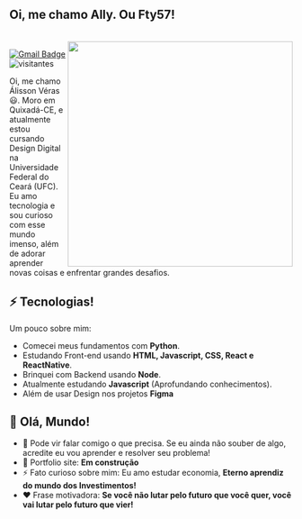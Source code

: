 <h2> Oi, me chamo Ally. Ou Fty57!</h2></br>
<img align='right' src="https://media.giphy.com/media/nju0C6D4nUY0fnHDfn/giphy.gif" width="400px" >

[![Gmail Badge](https://img.shields.io/badge/-fty.57@alu.ufc.br-c14438?style=flat-square&logo=Gmail&logoColor=white&link=mailto:fty.57@alu.ufc.br)](mailto:fty.57@alu.ufc.br)
![visitantes](https://visitor-badge.glitch.me/badge?page_id=fty57.fty57)

Oi, me chamo Álisson Véras 😃. Moro em Quixadá-CE, e atualmente estou cursando Design Digital na Universidade Federal do Ceará (UFC). Eu amo tecnologia e sou curioso com esse mundo imenso, além de adorar aprender novas coisas e enfrentar grandes desafios.

## ⚡ Tecnologias!
Um pouco sobre mim:
- Comecei meus fundamentos com **Python**.
- Estudando Front-end usando **HTML, Javascript, CSS, React e ReactNative**.
- Brinquei com Backend usando **Node**.
- Atualmente estudando **Javascript** (Aprofundando conhecimentos).
- Além de usar Design nos projetos **Figma**
## 🤔 Olá, Mundo!
- 💬 Pode vir falar comigo o que precisa. Se eu ainda não souber de algo, acredite eu vou aprender e resolver seu problema!
- 🎯 Portfolio site: **Em construção**
- ⚡ Fato curioso sobre mim: Eu amo estudar economia, **Eterno aprendiz do mundo dos Investimentos!**
- ❤️ Frase motivadora: **Se você não lutar pelo futuro que você quer, você vai lutar pelo futuro que vier!**


 
